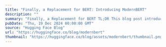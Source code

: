 ```yaml
---
title: "Finally, a Replacement for BERT: Introducing ModernBERT"
description: ""
summary: "Finally, a Replacement for BERT TL;DR This blog post introduces ModernBERT, a family of state-of-the..."
pubDate: "Thu, 19 Dec 2024 00:00:00 GMT"
source: "Hugging Face Blog"
url: "https://huggingface.co/blog/modernbert"
thumbnail: "https://huggingface.co/blog/assets/modernbert/thumbnail.png"
---
```


